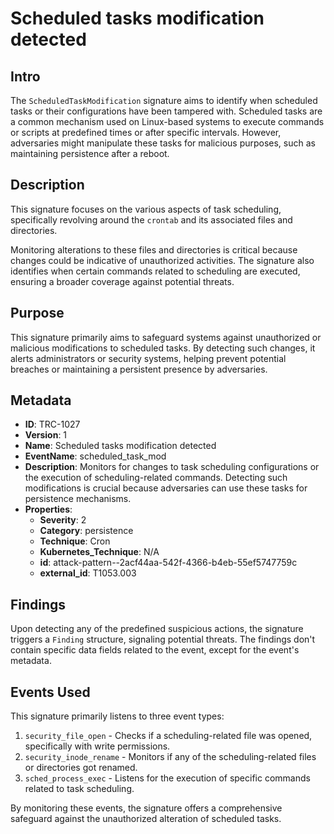 
# Scheduled tasks modification detected

## Intro

The `ScheduledTaskModification` signature aims to identify when scheduled tasks
or their configurations have been tampered with. Scheduled tasks are a common
mechanism used on Linux-based systems to execute commands or scripts at
predefined times or after specific intervals. However, adversaries might
manipulate these tasks for malicious purposes, such as maintaining persistence
after a reboot.

## Description

This signature focuses on the various aspects of task scheduling, specifically
revolving around the `crontab` and its associated files and directories.

Monitoring alterations to these files and directories is critical because
changes could be indicative of unauthorized activities. The signature also
identifies when certain commands related to scheduling are executed, ensuring a
broader coverage against potential threats.

## Purpose

This signature primarily aims to safeguard systems against unauthorized or
malicious modifications to scheduled tasks. By detecting such changes, it alerts
administrators or security systems, helping prevent potential breaches or
maintaining a persistent presence by adversaries.

## Metadata

- **ID**: TRC-1027
- **Version**: 1
- **Name**: Scheduled tasks modification detected
- **EventName**: scheduled_task_mod
- **Description**: Monitors for changes to task scheduling configurations or the execution of scheduling-related commands. Detecting such modifications is crucial because adversaries can use these tasks for persistence mechanisms.
- **Properties**:
  - **Severity**: 2
  - **Category**: persistence
  - **Technique**: Cron
  - **Kubernetes_Technique**: N/A
  - **id**: attack-pattern--2acf44aa-542f-4366-b4eb-55ef5747759c
  - **external_id**: T1053.003

## Findings

Upon detecting any of the predefined suspicious actions, the signature triggers a `Finding` structure, signaling potential threats. The findings don't contain specific data fields related to the event, except for the event's metadata.

## Events Used

This signature primarily listens to three event types:

1. `security_file_open` - Checks if a scheduling-related file was opened, specifically with write permissions.
2. `security_inode_rename` - Monitors if any of the scheduling-related files or directories got renamed.
3. `sched_process_exec` - Listens for the execution of specific commands related to task scheduling.

By monitoring these events, the signature offers a comprehensive safeguard
against the unauthorized alteration of scheduled tasks.
